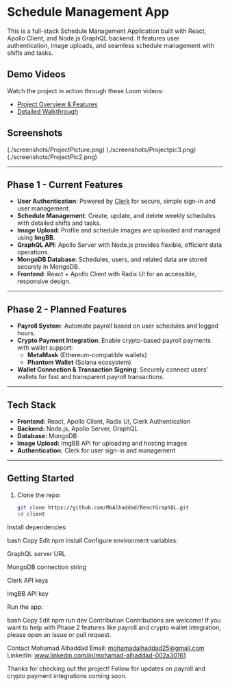 # Schedule Management App

This is a full-stack Schedule Management Application built with React, Apollo Client, and Node.js GraphQL backend. It features user authentication, image uploads, and seamless schedule management with shifts and tasks.
## Demo Videos

Watch the project in action through these Loom videos:

- [Project Overview & Features](https://www.loom.com/share/277e3df938a444259a5669e6f25ab96d?sid=ed3a3fcb-3887-4adf-8ec1-3861c242e124)
- [Detailed Walkthrough](https://www.loom.com/share/277e3df938a444259a5669e6f25ab96d?sid=6b9c8fb9-678e-4ea5-9cf7-988af43e9f33)

## Screenshots
(./screenshots/ProjectPicture.png)
(./screenshots/Projectpic3.png)
(./screenshots/ProjectPic2.png)

---

## Phase 1 - Current Features

- **User Authentication**: Powered by [Clerk](https://clerk.com) for secure, simple sign-in and user management.
- **Schedule Management**: Create, update, and delete weekly schedules with detailed shifts and tasks.
- **Image Upload**: Profile and schedule images are uploaded and managed using **ImgBB**.
- **GraphQL API**: Apollo Server with Node.js provides flexible, efficient data operations.
- **MongoDB Database**: Schedules, users, and related data are stored securely in MongoDB.
- **Frontend**: React + Apollo Client with Radix UI for an accessible, responsive design.

---

## Phase 2 - Planned Features

- **Payroll System**: Automate payroll based on user schedules and logged hours.
- **Crypto Payment Integration**: Enable crypto-based payroll payments with wallet support:
  - **MetaMask** (Ethereum-compatible wallets)
  - **Phantom Wallet** (Solana ecosystem)
- **Wallet Connection & Transaction Signing**: Securely connect users’ wallets for fast and transparent payroll transactions.

---

## Tech Stack

- **Frontend:** React, Apollo Client, Radix UI, Clerk Authentication
- **Backend:** Node.js, Apollo Server, GraphQL
- **Database:** MongoDB
- **Image Upload:** ImgBB API for uploading and hosting images
- **Authentication:** Clerk for user sign-in and management

---

## Getting Started

1. Clone the repo:
   ```bash
   git clone https://github.com/MoAlhaddad/ReactGraphQL.git
   cd client
Install dependencies:

bash
Copy
Edit
npm install
Configure environment variables:

GraphQL server URL

MongoDB connection string

Clerk API keys

ImgBB API key

Run the app:

bash
Copy
Edit
npm run dev
Contribution
Contributions are welcome! If you want to help with Phase 2 features like payroll and crypto wallet integration, please open an issue or pull request.

Contact
Mohamad Alhaddad
Email: mohamadalhaddad25@gmail.com
LinkedIn: www.linkedin.com/in/mohamad-alhaddad-002a30161

Thanks for checking out the project! Follow for updates on payroll and crypto payment integrations coming soon.